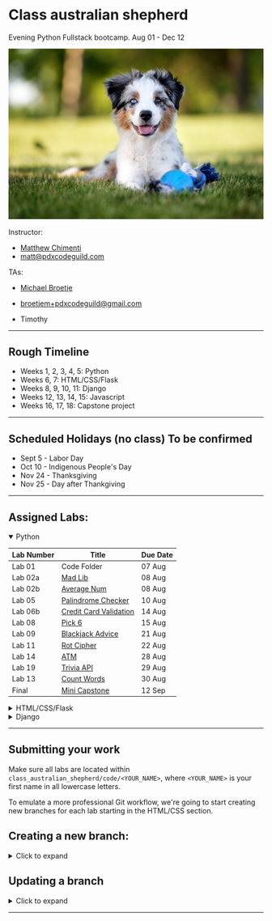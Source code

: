 # Class australian shepherd

Evening Python Fullstack bootcamp.
Aug 01 - Dec 12

![australian shepherd](auzzie.jpeg)

Instructor:

- [Matthew Chimenti](http://www.github.com/ChimentiMatt)
- matt@pdxcodeguild.com

TAs:

- [Michael Broetje](http://www.github.com/cdmichaelb)
- broetjem+pdxcodeguild@gmail.com

- Timothy

<hr>

## Rough Timeline

- Weeks 1, 2, 3, 4, 5: Python
- Weeks 6, 7: HTML/CSS/Flask
- Weeks 8, 9, 10, 11: Django
- Weeks 12, 13, 14, 15: Javascript
- Weeks 16, 17, 18: Capstone project

<hr>

## Scheduled Holidays (no class) To be confirmed

- Sept 5 - Labor Day
- Oct 10 - Indigenous People's Day
- Nov 24 - Thanksgiving
- Nov 25 - Day after Thankgiving

<hr>

## Assigned Labs:

<details open>
  <summary>Python</summary>

| Lab Number | Title                                                                                                                              | Due Date |
| ---------- | ---------------------------------------------------------------------------------------------------------------------------------- | -------- |
| Lab 01     | Code Folder                                                                                                                        | 07 Aug   |
| Lab 02a    | [Mad Lib](1%20Python/labs/02a%20Mad%20Lib.md)                                                                                      | 08 Aug   |
| Lab 02b    | [Average Num](1%20Python/labs/02b%AveragNum.md)                                                                              | 08 Aug   |
| Lab 05     | [Palindrome Checker](1%20Python/labs/05a%20Palindrome%20Checker.md)                                                                | 10 Aug   |
| Lab 06b    | [Credit Card Validation](1%20Python/labs/06b%20Credit%20Card%20Validation.md)                                                      | 14 Aug   |
| Lab 08     | [Pick 6](https://github.com/PdxCodeGuild/class_australian_shepherd/blob/main/1%20Python/labs/08%20Pick6.md)                        | 15 Aug   |
| Lab 09     | [Blackjack Advice](https://github.com/PdxCodeGuild/class_australian_shepherd/blob/main/1%20Python/labs/09%20Blackjack%20Advice.md) | 21 Aug   |
| Lab 11     | [Rot Cipher](https://github.com/PdxCodeGuild/class_australian_shepherd/blob/main/1%20Python/labs/11%20Rot%20Cipher.md)             | 22 Aug   |
| Lab 14     | [ATM](https://github.com/PdxCodeGuild/class_australian_shepherd/blob/main/1%20Python/labs/14%20ATM.md)                             | 28 Aug   |
| Lab 19     | [Trivia API](https://github.com/PdxCodeGuild/class_australian_shepherd/blob/main/1%20Python/labs/19%20Trivia%20API.md)             | 29 Aug   |
| Lab 13     | [Count Words](https://github.com/PdxCodeGuild/class_australian_shepherd/blob/main/1%20Python/labs/13%20Count%20Words.md)           | 30 Aug   |
| Final      | [Mini Capstone](https://github.com/PdxCodeGuild/class_australian_shepherd/blob/main/1%20Python/labs/MiniCapstone.md)               | 12 Sep   |

</details>

<details>
  <summary>HTML/CSS/Flask</summary>

| Lab Number | Title                                                                                                                                                          | Due Date |
| ---------- | -------------------------------------------------------------------------------------------------------------------------------------------------------------- | -------- |
| Lab 01     | [Bio](https://github.com/PdxCodeGuild/class_australian_shepherd/blob/main/2%20Flask%20%2B%20HTML%20%2B%20CSS/labs/01%20Bio.md)                                 | 19 Sep   |
| Lab 02     | [Blog](https://github.com/PdxCodeGuild/class_australian_shepherd/blob/main/2%20Flask%20%2B%20HTML%20%2B%20CSS/labs/02%20Blog.md)                               | 21 Sep   |
| Lab 03     | [Company](https://github.com/PdxCodeGuild/class_australian_shepherd/blob/main/2%20Flask%20%2B%20HTML%20%2B%20CSS/labs/03%20Company.md)                         | 25 Sep   |
| Lab 04     | [Personal Portfolio](https://github.com/PdxCodeGuild/class_australian_shepherd/blob/main/2%20Flask%20%2B%20HTML%20%2B%20CSS/labs/04%20Personal%20Portfolio.md) | 29 Sep   |
| Lab 06     | [Flask Redo](https://github.com/PdxCodeGuild/class_australian_shepherd/blob/main/2%20Flask%20%2B%20HTML%20%2B%20CSS/labs/06%20Flask%20Redo.md)                 | 31 Sep   |

</details>

<details>
  <summary>Django</summary>

| Lab Number | Title                                                                                                                    | Due Date |
| ---------- | ------------------------------------------------------------------------------------------------------------------------ | -------- |
| Lab 01     | [Django Redo](https://github.com/PdxCodeGuild/class_australian_shepherd/blob/main/3%20Django/labs/01%20Django%20Redo.md) | 27 JUL   |

</details>

<hr>

## Submitting your work

Make sure all labs are located within `class_australian_shepherd/code/<YOUR_NAME>`, where `<YOUR_NAME>` is your first name in all lowercase letters.

To emulate a more professional Git workflow, we're going to start creating new branches for each lab starting in the HTML/CSS section.

<h2>Creating a new branch:</h2>
<details>
<summary>Click to expand</summary>

- `git branch` to check that you're on the main branch, use `git checkout main` to go to the main branch if needed.

- `git status` to check if your local main branch is up to date with origin/main on Github.
- `git pull` if needed to pull any recent changes to your local repository

- Create a new branch and switch to it.

  - Option 1:

    - `git branch <YOUR_NAME-SECTION-LAB_NUMBER>`
    - `git checkout <YOUR_NAME-SECTION-LAB_NUMBER>`

  - Option 2:

    The `-b` flag can be used after the `checkout` command to combine these two steps:

    `git checkout -b <YOUR_NAME-SECTION-LAB_NUMBER>`

  **e.g.** My branch for the **"Lab 01 - Bio"** in the **HTML/CSS** section would be named: `matt-htmlcss-lab01`. The name can vary a bit from this example, but please keep the chosen formatting consistent from one lab to another.

- `git add <FILENAME>` to add a specific file or `git add .` to add everything in the current dicrectory
- `git commit -m "your commit message"` to commit your work

- A remote branch will need to be created for each new local branch. Git will usually display the proper command to do this when a new branch is pushed for the first time.

  The command is:

  `git push --set-upstream origin <BRANCH_NAME>`

  **OR**

  `git push -u origin <BRANCH_NAME>`

  <details>
    <summary>Screenshot</summary>
    <img src="images/screenshots/set_upstream_message.png" width=800>
  </details>

- After successfully pushing your new branch to Github, you should see the option to create a Pull Request for your branch on the main repo page.

  <details>
    <summary>Screenshot</summary>
    <img src="images/screenshots/pull_request_button.png" width=800>
  </details>

- If you don't see that message, you'll have to navigate to your new remote branch
  <details>
    <summary>Screenshot</summary>
    <img src="images/screenshots/switch_branch.gif" width=800>
  </details>

- Once you've navigated to your individual branch, you'll find the option to create a Pull Request in the "Contribute" dropdown.
  <details>
    <summary>Screenshot</summary>
    <img src="images/screenshots/open_pull_request_alternative.gif" width=800>
  </details>

- Click the "Open Pull Request" button. Add a comment to your Pull Request like "Submitting Lab 00" and click "Create Pull request"
  <details>
    <summary>Screenshot</summary>
    <img src="images/screenshots/create_pull_request.png" width=800>
  </details>
</details>

## Updating a branch

<details>
<summary>Click to expand</summary>
After a Pull Request is submitted, the code on that branch will be checked.

Necessary corrections or adjustments will be posted as comments on the Pull Request on Github and the Pull Request will be closed. When the corrections are made, submit the Pull Request again for checking.

Corrections will be made only to that particular branch.

- `git checkout <YOUR_NAME-SECTION-LAB_NUMBER>`

- Add and commit updated files.

- `git push` to push your changes up to the remote repository on GitHub

- Only one Pull Request is allowed per branch.

  - If a Pull Request is already open for the branch, a message will be added to the current Pull Request for the new commits.
  - If a Pull Request is not already open for the branch a new Pull Request will need to be created.

- Once a lab is complete, its branch will be merged into the `main` branch.
</details>

---
